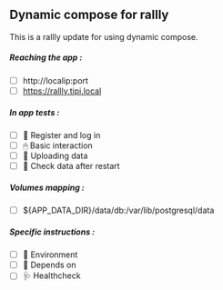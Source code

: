 ## Dynamic compose for rallly
This is a rallly update for using dynamic compose.
##### Reaching the app :
- [ ] http://localip:port
- [ ] https://rallly.tipi.local
##### In app tests :
- [ ] 📝 Register and log in
- [ ] 🖱 Basic interaction
- [ ] 🌆 Uploading data
- [ ] 🔄 Check data after restart
##### Volumes mapping :
- [ ] ${APP_DATA_DIR}/data/db:/var/lib/postgresql/data
##### Specific instructions :
- [ ] 🌳 Environment
- [ ] 🔗 Depends on
- [ ] 🩺 Healthcheck
